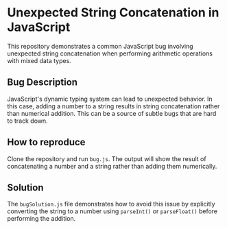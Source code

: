 # Unexpected String Concatenation in JavaScript

This repository demonstrates a common JavaScript bug involving unexpected string concatenation when performing arithmetic operations with mixed data types.

## Bug Description
JavaScript's dynamic typing system can lead to unexpected behavior.  In this case, adding a number to a string results in string concatenation rather than numerical addition. This can be a source of subtle bugs that are hard to track down.

## How to reproduce
Clone the repository and run `bug.js`. The output will show the result of concatenating a number and a string rather than adding them numerically.

## Solution
The `bugSolution.js` file demonstrates how to avoid this issue by explicitly converting the string to a number using `parseInt()` or `parseFloat()` before performing the addition.